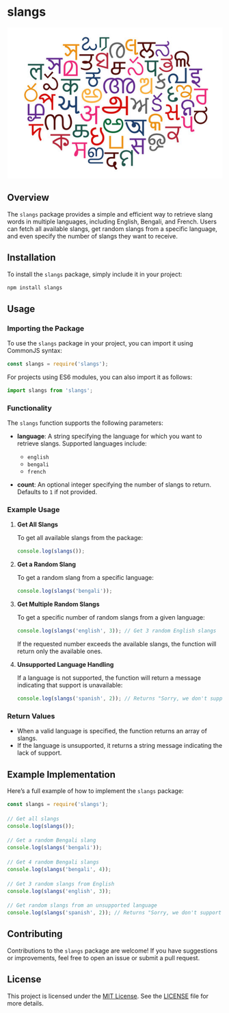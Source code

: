 # slangs

![](./hero.jpg )

## Overview

The `slangs` package provides a simple and efficient way to retrieve slang words in multiple languages, including English, Bengali, and French. Users can fetch all available slangs, get random slangs from a specific language, and even specify the number of slangs they want to receive.

## Installation

To install the `slangs` package, simply include it in your project:

```bash
npm install slangs
```

## Usage

### Importing the Package

To use the `slangs` package in your project, you can import it using CommonJS syntax:

```javascript
const slangs = require('slangs');
```

For projects using ES6 modules, you can also import it as follows:

```javascript
import slangs from 'slangs';
```

### Functionality

The `slangs` function supports the following parameters:

- **language**: A string specifying the language for which you want to retrieve slangs. Supported languages include:

  - `english`
  - `bengali`
  - `french`

- **count**: An optional integer specifying the number of slangs to return. Defaults to `1` if not provided.

### Example Usage

1. **Get All Slangs**

   To get all available slangs from the package:

   ```javascript
   console.log(slangs());
   ```

2. **Get a Random Slang**

   To get a random slang from a specific language:

   ```javascript
   console.log(slangs('bengali'));
   ```

3. **Get Multiple Random Slangs**

   To get a specific number of random slangs from a given language:

   ```javascript
   console.log(slangs('english', 3)); // Get 3 random English slangs
   ```

   If the requested number exceeds the available slangs, the function will return only the available ones.

4. **Unsupported Language Handling**

   If a language is not supported, the function will return a message indicating that support is unavailable:

   ```javascript
   console.log(slangs('spanish', 2)); // Returns "Sorry, we don't support spanish yet."
   ```

### Return Values

- When a valid language is specified, the function returns an array of slangs.
- If the language is unsupported, it returns a string message indicating the lack of support.

## Example Implementation

Here’s a full example of how to implement the `slangs` package:

```javascript
const slangs = require('slangs');

// Get all slangs
console.log(slangs());

// Get a random Bengali slang
console.log(slangs('bengali'));

// Get 4 random Bengali slangs
console.log(slangs('bengali', 4));

// Get 3 random slangs from English
console.log(slangs('english', 3));

// Get random slangs from an unsupported language
console.log(slangs('spanish', 2)); // Returns "Sorry, we don't support spanish yet."
```

## Contributing

Contributions to the `slangs` package are welcome! If you have suggestions or improvements, feel free to open an issue or submit a pull request.

## License

This project is licensed under the [MIT License](https://opensource.org/license/mit). See the [LICENSE](LICENSE) file for more details.
